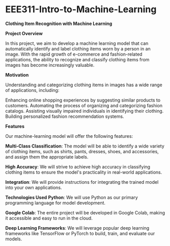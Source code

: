 # EEE311-Intro-to-Machine-Learning
**Clothing Item Recognition with Machine Learning**

**Project Overview**

In this project, we aim to develop a machine learning model that can automatically identify and label clothing items worn by a person in an image. With the rapid growth of e-commerce and fashion-related applications, the ability to recognize and classify clothing items from images has become increasingly valuable.

**Motivation**

Understanding and categorizing clothing items in images has a wide range of applications, including:

Enhancing online shopping experiences by suggesting similar products to customers.
Automating the process of organizing and categorizing fashion catalogs.
Assisting visually impaired individuals in identifying their clothing.
Building personalized fashion recommendation systems.

**Features**

Our machine-learning model will offer the following features:

**Multi-Class Classification**: The model will be able to identify a wide variety of clothing items, such as shirts, pants, dresses, shoes, and accessories, and assign them the appropriate labels.

**High Accuracy**: We will strive to achieve high accuracy in classifying clothing items to ensure the model's practicality in real-world applications.

**Integration**: We will provide instructions for integrating the trained model into your own applications.

**Technologies Used**
**Python**: We will use Python as our primary programming language for model development.

**Google Colab**: The entire project will be developed in Google Colab, making it accessible and easy to run in the cloud.

**Deep Learning Frameworks**: We will leverage popular deep learning frameworks like TensorFlow or PyTorch to build, train, and evaluate our models.
